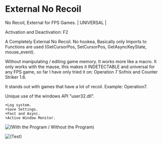 # External No Recoil
No Recoil, External for FPS Games. | UNIVERSAL |

Activation and Deactivation: F2

A Completely External No Recoil. No hookea, Basically only Imports to Functions are used (GetCursorPos, SetCursorPos, GetAsyncKeyState, mouse_event).

Without manipulating / editing game memory. It works more like a macro.
It only works with the mause, this makes it INDETECTABLE and universal for any FPS game, so far I have only tried it on:
Operation 7 Sofnix and Counter Striker 1.6.

It stands out with games that have a lot of recoil. Example: Operation7.

Unique use of the windows API "user32.dll".

    +Log system.
    +Save Settings.
    +Fast and Async.
    +Active Window Monitor.
   
   ![(With the Program / Without the Program)](https://i.ibb.co/G2cgm2r/DescRIP.png)
   
   ![(Test)](https://i.ibb.co/pj6nMxk/a1test.png)




